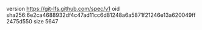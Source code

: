 version https://git-lfs.github.com/spec/v1
oid sha256:6e2ca4688932df4c47ad11cc6d81248a6a5871f21246e13a620049ff2475d550
size 5647
